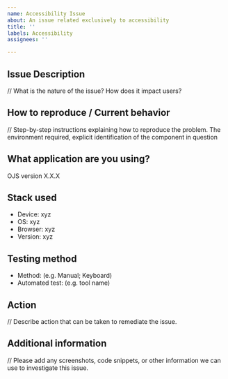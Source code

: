 ```yaml
---
name: Accessibility Issue
about: An issue related exclusively to accessibility
title: ''
labels: Accessibility
assignees: ''

---
```


## Issue Description
// What is the nature of the issue? How does it impact users?


## How to reproduce / Current behavior
// Step-by-step instructions explaining how to reproduce the problem. The environment required, explicit identification of the component in question


## What application are you using?
 OJS version X.X.X

## Stack used 
- Device: xyz
- OS: xyz
- Browser: xyz
- Version: xyz

## Testing method
- Method: (e.g. Manual; Keyboard)
- Automated test: (e.g. tool name)

## Action
// Describe action that can be taken to remediate the issue. 


## Additional information
// Please add any screenshots, code snippets, or other information we can use to investigate this issue.
